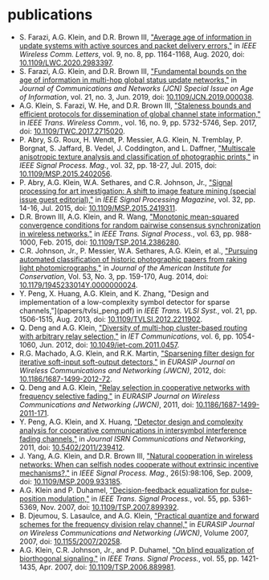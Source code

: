 # publications

- S. Farazi, A.G. Klein, and D.R. Brown III, ["Average age of information in update systems with active sources and packet delivery errors,"](papers/WCL2020.pdf) in _IEEE Wireless Comm. Letters_, vol. 9, no. 8, pp. 1164-1168, Aug. 2020, doi: [10.1109/LWC.2020.2983397](https://doi.org/10.1109/LWC.2020.2983397).
- S. Farazi, A.G. Klein, and D.R. Brown III, ["Fundamental bounds on the age of information in multi-hop global status update networks,"](papers/jcn2019.pdf) in _Journal of Communications and Networks (JCN) Special Issue on Age of Information_, vol. 21, no. 3, Jun. 2019, doi: [10.1109/JCN.2019.000038](https://doi.org/10.1109/JCN.2019.000038).
- A.G. Klein, S. Farazi, W. He, and D.R. Brown III, ["Staleness bounds and efficient protocols for dissemination of global channel state information,"](papers/klein2017twc.pdf) in _IEEE Trans. Wireless Comm._, vol. 16, no. 9, pp. 5732-5746, Sep. 2017, doi: [10.1109/TWC.2017.2715020](https://doi.org/10.1109/TWC.2017.2715020).
- P. Abry, S.G. Roux, H. Wendt, P. Messier, A.G. Klein, N. Tremblay, P. Borgnat, S. Jaffard, B. Vedel, J. Coddington, and L. Daffner, ["Multiscale anisotropic texture analysis and classification of photographic prints,"](http://ieeexplore.ieee.org/stamp/stamp.jsp?tp=&amp;arnumber=7123061) in _IEEE Signal Process. Mag._, vol. 32, pp. 18-27, Jul. 2015, doi: [10.1109/MSP.2015.2402056](https://doi.org/10.1109/MSP.2015.2402056).
- P. Abry, A.G. Klein, W.A. Sethares, and C.R. Johnson, Jr., ["Signal processing for art investigation: A shift to image feature mining (special issue guest editorial),"](http://ieeexplore.ieee.org/stamp/stamp.jsp?tp=&amp;arnumber=7123720) in _IEEE Signal Processing Magazine_, vol. 32, pp. 14-16, Jul. 2015, doi: [10.1109/MSP.2015.2419311](https://doi.org/10.1109/MSP.2015.2419311).
- D.R. Brown III, A.G. Klein, and R. Wang, ["Monotonic mean-squared convergence conditions for random pairwise consensus synchronization in wireless networks,"](papers/tsp2014.pdf) in _IEEE Trans. Signal Process._, vol. 63, pp. 988-1000, Feb. 2015, doi: [10.1109/TSP.2014.2386280](https://doi.org/10.1109/TSP.2014.2386280).
- C.R. Johnson, Jr., P. Messier, W.A. Sethares, A.G. Klein, et al., ["Pursuing automated classification of historic photographic papers from raking light photomicrographs,"](papers/JAIC-HPPC_submitted_5_24_13.pdf) in _Journal of the American Institute for Conservation_, Vol. 53, No. 3, pp. 159-170, Aug. 2014, doi: [10.1179/1945233014Y.0000000024](https://doi.org/10.1179/1945233014Y.0000000024).
- Y. Peng, X. Huang, A.G. Klein, and K. Zhang, "Design and implementation of a low-complexity symbol detector for sparse channels,"](papers/tvlsi_peng.pdf) in _IEEE Trans. VLSI Syst._, vol. 21, pp. 1506-1515, Aug. 2013, doi: [10.1109/TVLSI.2012.2211902](https://doi.org/10.1109/TVLSI.2012.2211902).
- Q. Deng and A.G. Klein, ["Diversity of multi-hop cluster-based routing with arbitrary relay selection,"](papers/COM20110457.pdf) in _IET Communications_, vol. 6, pp. 1054-1060, Jun. 2012, doi: [10.1049/iet-com.2011.0457](https://doi.org/10.1049/iet-com.2011.0457).
- R.G. Machado, A.G. Klein, and R.K. Martin, ["Sparsening filter design for iterative soft-input soft-output detectors,"](papers/1687-1499-2012-72.pdf) in _EURASIP Journal on Wireless Communications and Networking (JWCN)_, 2012, doi: [10.1186/1687-1499-2012-72](https://doi.org/10.1186/1687-1499-2012-72).
- Q. Deng and A.G. Klein, ["Relay selection in cooperative networks with frequency selective fading,"](papers/1687-1499-2011-171.pdf) in _EURASIP Journal on Wireless Communications and Networking (JWCN)_, 2011, doi: [10.1186/1687-1499-2011-171](https://doi.org/10.1186/1687-1499-2011-171).
- Y. Peng, A.G. Klein, and X. Huang, ["Detector design and complexity analysis for cooperative communications in intersymbol interference fading channels,"](papers/239412.pdf) in _Journal ISRN Communications and Networking_, 2011, doi: [10.5402/2011/239412](https://doi.org/10.5402/2011/239412).
- J. Yang, A.G. Klein, and D.R. Brown III, ["Natural cooperation in wireless networks: When can selfish nodes cooperate without extrinsic incentive mechanisms?,"](papers/YangSPMAG09.pdf) in _IEEE Signal Process. Mag._, 26(5):98:106, Sep. 2009, doi: [10.1109/MSP.2009.933185](https://doi.org/10.1109/MSP.2009.933185).
- A.G. Klein and P. Duhamel, ["Decision-feedback equalization for pulse-position modulation,"](papers/101109tsp2007899392.pdf) in _IEEE Trans. Signal Process._, vol. 55, pp. 5361-5369, Nov. 2007, doi: [10.1109/TSP.2007.899392](https://doi.org/10.1109/TSP.2007.899392).
- B. Djeumou, S. Lasaulce, and A.G. Klein, ["Practical quantize and forward schemes for the frequency division relay channel,"](papers/S1687147207202580.pdf) in _EURASIP Journal on Wireless Communications and Networking (JWCN)_, Volume 2007, 2007, doi: [10.1155/2007/20258](https://doi.org/10.1155/2007/20258).
- A.G. Klein, C.R. Johnson, Jr., and P. Duhamel, ["On blind equalization of biorthogonal signaling,"](papers/04133040.pdf) in _IEEE Trans. Signal Process._, vol. 55, pp. 1421-1435, Apr. 2007, doi: [10.1109/TSP.2006.889981](https://doi.org/10.1109/TSP.2006.889981).


